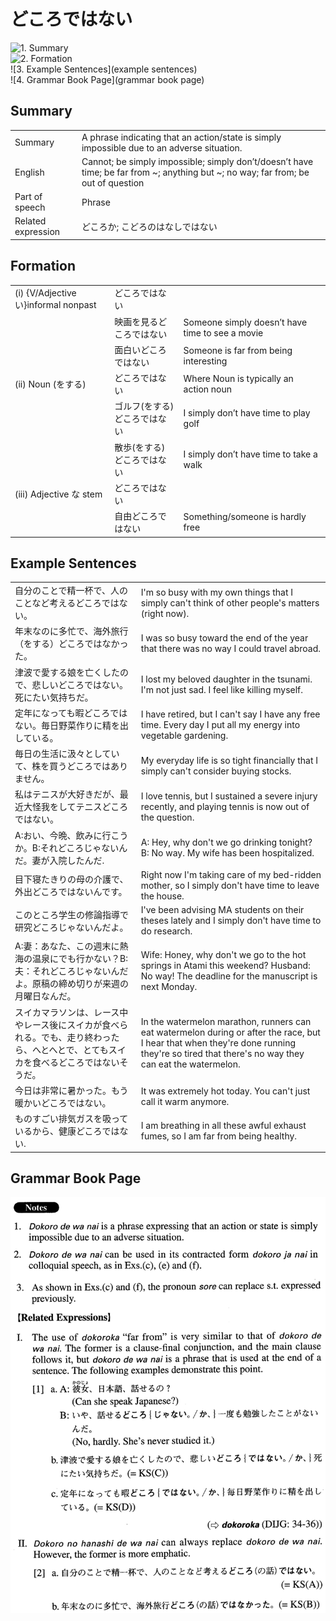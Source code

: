 # どころではない

![1. Summary](summary)<br>
![2. Formation](formation)<br>
![3. Example Sentences](example sentences)<br>
![4. Grammar Book Page](grammar book page)<br>


## Summary

<table><tr>   <td>Summary</td>   <td>A phrase indicating that an action/state is simply impossible due to an adverse situation.</td></tr><tr>   <td>English</td>   <td>Cannot; be simply impossible; simply don’t/doesn’t have time; be far from ~; anything but ~; no way; far from; be out of question</td></tr><tr>   <td>Part of speech</td>   <td>Phrase</td></tr><tr>   <td>Related expression</td>   <td>どころか; こどろのはなしではない</td></tr></table>

## Formation

<table class="table"><tbody><tr class="tr head"><td class="td"><span class="numbers">(i)</span> <span class="bold">{V/Adjectiveい}informal nonpast</span></td><td class="td"><span class="concept">どころではない</span></td><td class="td"></td></tr><tr class="tr"><td class="td"></td><td class="td"><span>映画を見る</span><span class="concept">どころではない</span></td><td class="td"><span>Someone simply doesn’t have time to see a movie</span></td></tr><tr class="tr"><td class="td"></td><td class="td"><span>面白い</span><span class="concept">どころではない</span></td><td class="td"><span>Someone is far from being interesting</span></td></tr><tr class="tr head"><td class="td"><span class="numbers">(ii)</span> <span class="bold">Noun (をする)</span> </td><td class="td"><span class="concept">どころではない</span></td><td class="td"><span>Where Noun is typically an action noun</span></td></tr><tr class="tr"><td class="td"></td><td class="td"><span>ゴルフ(をする)</span> <span class="concept">どころではない</span></td><td class="td"><span>I simply don’t have time to play golf</span></td></tr><tr class="tr"><td class="td"></td><td class="td"><span>散歩(をする)</span> <span class="concept">どころではない</span></td><td class="td"><span>I simply don’t have time to take a walk</span></td></tr><tr class="tr head"><td class="td"><span class="numbers">(iii)</span> <span class="bold">Adjective な stem</span></td><td class="td"><span class="concept">どころではない</span></td><td class="td"></td></tr><tr class="tr"><td class="td"></td><td class="td"><span>自由</span><span class="concept">どころではない</span></td><td class="td"><span>Something/someone is hardly free</span></td></tr></tbody></table>

## Example Sentences

<table><tr>   <td>自分のことで精一杯で、人のことなど考えるどころではない。</td>   <td>I'm so busy with my own things that I simply can't think of other people's matters (right now).</td></tr><tr>   <td>年末なのに多忙で、海外旅行（をする）どころではなかった。</td>   <td>I was so busy toward the end of the year that there was no way I could travel abroad.</td></tr><tr>   <td>津波で愛する娘を亡くしたので、悲しいどころではない。死にたい気持ちだ。</td>   <td>I lost my beloved daughter in the tsunami. I'm not just sad. I feel like killing myself.</td></tr><tr>   <td>定年になっても暇どころではない。毎日野菜作りに精を出している。</td>   <td>I have retired, but I can't say I have any free time. Every day I put all my energy into vegetable gardening.</td></tr><tr>   <td>毎日の生活に汲々としていて、株を買うどころではありません。</td>   <td>My everyday life is so tight financially that I simply can't consider buying stocks.</td></tr><tr>   <td>私はテニスが大好きだが、最近大怪我をしてテニスどころではない。</td>   <td>I love tennis, but I sustained a severe injury recently, and playing tennis is now out of the question.</td></tr><tr>   <td>A:おい、今晩、飲みに行こうか。B:それどころじゃないんだ。妻が入院したんだ.</td>   <td>A: Hey, why don't we go drinking tonight? B: No way. My wife has been hospitalized.</td></tr><tr>   <td>目下寝たきりの母の介護で、外出どころではないんです。</td>   <td>Right now I'm taking care of my bed-ridden mother, so I simply don't have time to leave the house.</td></tr><tr>   <td>このところ学生の修論指導で研究どころじゃないんだよ。</td>   <td>I've been advising MA students on their theses lately and I simply don't have time to do research.</td></tr><tr>   <td>A:妻：あなた、この週末に熱海の温泉にでも行かない？B:夫：それどころじゃないんだよ。原稿の締め切りが来週の月曜日なんだ。</td>   <td>Wife: Honey, why don't we go to the hot springs in Atami this weekend? Husband: No way! The deadline for the manuscript is next Monday.</td></tr><tr>   <td>スイカマラソンは、レース中やレース後にスイカが食べられる。でも、走り終わったら、へとへとで、とてもスイカを食べるどころではないそうだ。</td>   <td>In the watermelon marathon, runners can eat watermelon during or after the race, but I hear that when they're done running they're so tired that there's no way they can eat the watermelon.</td></tr><tr>   <td>今日は非常に暑かった。もう暖かいどころではない。</td>   <td>It was extremely hot today. You can't just call it warm anymore.</td></tr><tr>   <td>ものすごい排気ガスを吸っているから、健康どころではない.</td>   <td>I am breathing in all these awful exhaust fumes, so I am far from being healthy.</td></tr></table>

## Grammar Book Page

![](../img/Advancedどころではない.png)

